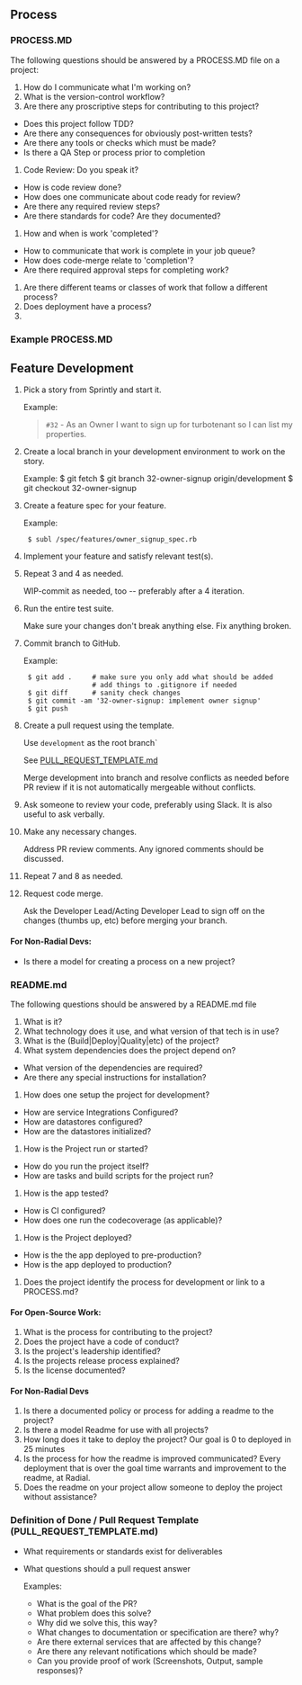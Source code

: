 ## Process
### PROCESS.MD

The following questions should be answered by a PROCESS.MD file on a project:

1. How do I communicate what I'm working on?
1. What is the version-control workflow?
1. Are there any proscriptive steps for contributing to this project?
  - Does this project follow TDD?
  - Are there any consequences for obviously post-written tests?
  - Are there any tools or checks which must be made?
  - Is there a QA Step or process prior to completion
1. Code Review: Do you speak it?
  - How is code review done?
  - How does one communicate about code ready for review?
  - Are there any required review steps?
  - Are there standards for code? Are they documented?
1. How and when is work 'completed'?
  - How to communicate that work is complete in your job queue?
  - How does code-merge relate to 'completion'?
  - Are there required approval steps for completing work?
1. Are there different teams or classes of work that follow a different process?
1. Does deployment have a process?
2. 

### Example PROCESS.MD

## Feature Development

1. Pick a story from Sprintly and start it.

    Example:

    > `#32` - As an Owner I want to sign up for turbotenant so I can list my
    > properties.

2. Create a local branch in your development environment to work on the story.

    Example:
        $ git fetch
        $ git branch 32-owner-signup origin/development
        $ git checkout 32-owner-signup

3. Create a feature spec for your feature.

    Example:

        $ subl /spec/features/owner_signup_spec.rb

4. Implement your feature and satisfy relevant test(s).
5. Repeat 3 and 4 as needed.

    WIP-commit as needed, too -- preferably after a 4 iteration.

6. Run the entire test suite.

    Make sure your changes don't break anything else.  Fix anything broken.

5. Commit branch to GitHub.

    Example:

        $ git add .     # make sure you only add what should be added
                        # add things to .gitignore if needed
        $ git diff      # sanity check changes
        $ git commit -am '32-owner-signup: implement owner signup'
        $ git push

6. Create a pull request using the template.

    Use `development` as the root branch`

    See [PULL_REQUEST_TEMPLATE.md](PULL_REQUEST_TEMPLATE.md)

    Merge development into branch and resolve conflicts as needed before PR review if
    it is not automatically mergeable without conflicts.

7. Ask someone to review your code, preferably using Slack. It is also useful to ask verbally.

8. Make any necessary changes.

    Address PR review comments. Any ignored comments should be discussed.

9. Repeat 7 and 8 as needed.

10. Request code merge.

    Ask the Developer Lead/Acting Developer Lead to sign off on the changes (thumbs up, etc) before merging your branch.

#### For Non-Radial Devs:
- Is there a model for creating a process on a new project?

### README.md

The following questions should be answered by a README.md file

1. What is it?
1. What technology does it use, and what version of that tech is in use?
1. What is the (Build|Deploy|Quality|etc) of the project?
1. What system dependencies does the project depend on?
  - What version of the dependencies are required?
  - Are there any special instructions for installation?
1. How does one setup the project for development?
  - How are service Integrations Configured?
  - How are datastores configured?
  - How are the datastores initialized?
1. How is the Project run or started?
  - How do you run the project itself?
  - How are tasks and build scripts for the project run?
1. How is the app tested?
  - How is CI configured?
  - How does one run the codecoverage (as applicable)?
1. How is the Project deployed?
  - How is the the app deployed to pre-production?
  - How is the app deployed to production?
1. Does the project identify the process for development or link to a PROCESS.md?

#### For Open-Source Work:
1. What is the process for contributing to the project?
1. Does the project have a code of conduct?
1. Is the project's leadership identified?
1. Is the projects release process explained?
1. Is the license documented?

#### For Non-Radial Devs
1. Is there a documented policy or process for adding a readme to the project?
1. Is there a model Readme for use with all projects?
1. How long does it take to deploy the project? Our goal is 0 to deployed in 25 minutes
1. Is the process for how the readme is improved communicated?  Every deployment that is over the goal time warrants and improvement to the readme, at Radial.
1. Does the readme on your project allow someone to deploy the project without assistance?

### Definition of Done / Pull Request Template (PULL_REQUEST_TEMPLATE.md)
- What requirements or standards exist for deliverables
- What questions should a pull request answer

  Examples:
    - What is the goal of the PR?
    - What problem does this solve?
    - Why did we solve this, this way?
    - What changes to documentation or specification are there? why?
    - Are there external services that are affected by this change?
    - Are there any relevant notifications which should be made?
    - Can you provide proof of work (Screenshots, Output, sample responses)?
